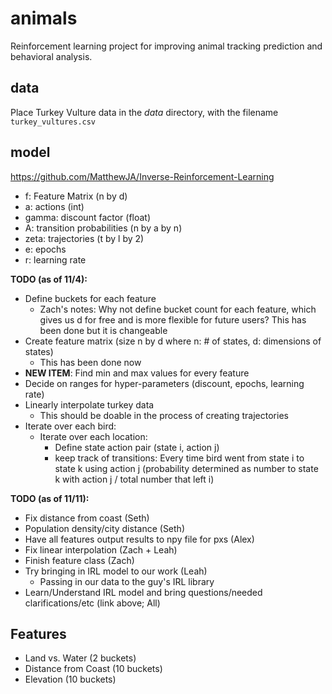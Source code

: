 # animals
Reinforcement learning project for improving animal tracking prediction and behavioral analysis.

## data

Place Turkey Vulture data in the *data* directory, with the filename `turkey_vultures.csv`

## model
 https://github.com/MatthewJA/Inverse-Reinforcement-Learning
- f: Feature Matrix (n by d)
- a: actions (int)
- gamma: discount factor (float)
- A: transition probabilities (n by a by n)
- zeta: trajectories (t by l by 2)
- e: epochs
- r: learning rate

**TODO (as of 11/4):**
- Define buckets for each feature
    - Zach's notes: Why not define bucket count for each feature, which gives us d for free and is more flexible for future users? This has been done but it is changeable
- Create feature matrix (size n by d where n: # of states, d: dimensions of states)
    - This has been done now
- **NEW ITEM**: Find min and max values for every feature
- Decide on ranges for hyper-parameters (discount, epochs, learning rate)
- Linearly interpolate turkey data
    - This should be doable in the process of creating trajectories
- Iterate over each bird:
    - Iterate over each location:
        - Define state action pair (state i, action j)
        - keep track of transitions: Every time bird went from state i to state
          k using action j (probability determined as number to state k with
          action j / total number that left i)
          
          
**TODO (as of 11/11):**
- Fix distance from coast (Seth)
- Population density/city distance (Seth)
- Have all features output results to npy file for pxs (Alex)
- Fix linear interpolation (Zach + Leah)
- Finish feature class (Zach)
- Try bringing in IRL model to our work (Leah)
     - Passing in our data to the guy's IRL library
- Learn/Understand IRL model and bring questions/needed clarifications/etc (link above; All)

## Features

- Land vs. Water (2 buckets)
- Distance from Coast (10 buckets)
- Elevation (10 buckets)
